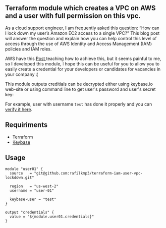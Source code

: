 ## Terraform module which creates a VPC on AWS and a user with full permission on this vpc.

As a cloud support engineer, I am frequently asked this question: “How can I lock down my user’s Amazon EC2 access to a single VPC?” This blog post will answer the question and explain how you can help control this level of access through the use of AWS Identity and Access Management (IAM) policies and IAM roles.

AWS have this [Post ](https://aws.amazon.com/pt/blogs/security/how-to-help-lock-down-a-users-amazon-ec2-capabilities-to-a-single-vpc/ "Post") teaching how to achieve this, but it seems painful to me, so I developed this module, I hope this can be useful for you to allow you to easily create a credential for your developers or candidates for vacancies in your company :)

This module outputs creditials can be decrypted either using keybase.io web-site or using command line to get user's password and user's secret key:

For example, user with username `test` has done it properly and you can [verify it here](https://keybase.io/test/pgp_keys.asc).
## Requiriments
- Terraform
- [Keybase](https://keybase.io/ "Keybase")


## Usage

```hcl
module "user01" {
  source   = "git@github.com:rafilkmp3/terraform-iam-user-vpc-lockdown.git"

  region   = "us-west-2"
  username = "user-01"

  keybase-user = "test"
}

output "credentials" {
  value = "${module.user01.credentials}"
}
```